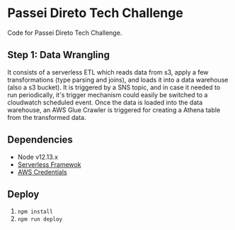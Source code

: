 # Passei Direto Tech Challenge

Code for Passei Direto Tech Challenge.

## Step 1: Data Wrangling

It consists of a serverless ETL which reads data from s3, apply a few transformations (type parsing and joins), and loads it into a data warehouse (also a s3 bucket). It is triggered by a SNS topic, and in case it needed to run periodically, it's trigger mechanism could easily be switched to a cloudwatch scheduled event. Once the data is loaded into the data warehouse, an AWS Glue Crawler is triggered for creating a Athena table from the transformed data.

## Dependencies

- Node v12.13.x
- [Serverless Framewok](https://serverless.com)
- [AWS Credentials](https://serverless.com/framework/docs/providers/aws/guide/credentials/)

## Deploy

1. `npm install`
1. `npm run deploy`

